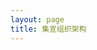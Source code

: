 ```yaml
---
layout: page
title: 集宣组织架构
---
```

<script setup>
import {
  VPTeamPage,
  VPTeamPageTitle,
  VPTeamMembers,
  VPTeamPageSection
} from 'vitepress/theme'
const Server = [
  {
    avatar: '待编辑',
    name: '待编辑',
    title: '会长',
    desc: '待编辑',

  },
    {
    avatar: '/teammate/ZUY_PVZ小白.jpg',
    name: 'PVZ小白',
    title: '副会长',
    desc: '在MSCPO第一次公开选举中票数第三，ZUYCraft服务器腐竹',
  },
]
</script>

<VPTeamPage>
  <VPTeamPageTitle>
    <template #title>集宣组织架构</template>
  </VPTeamPageTitle>
  <VPTeamMembers size="medium" :members="Server" />

</VPTeamPage>
